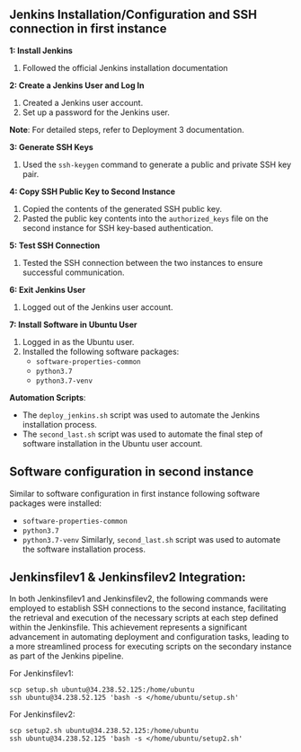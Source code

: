 ## Jenkins Installation/Configuration and SSH connection in first instance

**1: Install Jenkins**
1. Followed the official Jenkins installation documentation 

**2: Create a Jenkins User and Log In**
1. Created a Jenkins user account.
2. Set up a password for the Jenkins user.

**Note**: For detailed steps, refer to Deployment 3 documentation.

**3: Generate SSH Keys**
1. Used the `ssh-keygen` command to generate a public and private SSH key pair.

**4: Copy SSH Public Key to Second Instance**
1. Copied the contents of the generated SSH public key.
2. Pasted the public key contents into the `authorized_keys` file on the second instance for SSH key-based authentication.
   
**5: Test SSH Connection**
1. Tested the SSH connection between the two instances to ensure successful communication.

**6: Exit Jenkins User**
1. Logged out of the Jenkins user account.

**7: Install Software in Ubuntu User**
1. Logged in as the Ubuntu user.
2. Installed the following software packages:
   - `software-properties-common`
   - `python3.7`
   - `python3.7-venv`

**Automation Scripts**:

- The `deploy_jenkins.sh` script was used to automate the Jenkins installation process.
- The `second_last.sh` script was used to automate the final step of software installation in the Ubuntu user account.

## Software configuration in second instance
Similar to software configuration in first instance following software packages were installed:
   - `software-properties-common`
   - `python3.7`
   - `python3.7-venv`
Similarly, `second_last.sh` script was used to automate the software installation process.

## Jenkinsfilev1 & Jenkinsfilev2 Integration:

In both Jenkinsfilev1 and Jenkinsfilev2, the following commands were employed to establish SSH connections to the second instance, facilitating the retrieval and execution of the necessary scripts at each step defined within the Jenkinsfile. This achievement represents a significant advancement in automating deployment and configuration tasks, leading to a more streamlined process for executing scripts on the secondary instance as part of the Jenkins pipeline.

For Jenkinsfilev1:

```shell
scp setup.sh ubuntu@34.238.52.125:/home/ubuntu
ssh ubuntu@34.238.52.125 'bash -s </home/ubuntu/setup.sh'
```

For Jenkinsfilev2:

```shell
scp setup2.sh ubuntu@34.238.52.125:/home/ubuntu
ssh ubuntu@34.238.52.125 'bash -s </home/ubuntu/setup2.sh'
```











